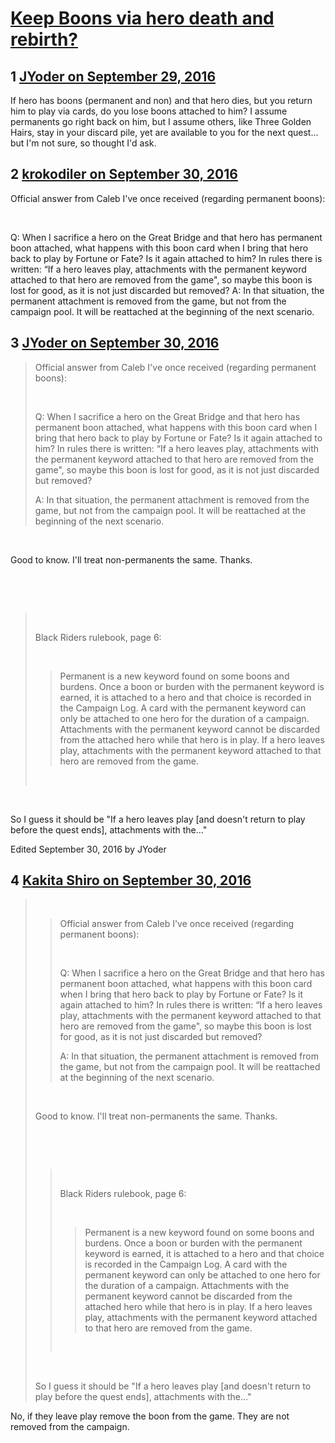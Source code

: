 # [Keep Boons via hero death and rebirth?](https://community.fantasyflightgames.com/topic/231274-keep-boons-via-hero-death-and-rebirth/)

## 1 [JYoder on September 29, 2016](https://community.fantasyflightgames.com/topic/231274-keep-boons-via-hero-death-and-rebirth/?do=findComment&comment=2436519)

If hero has boons (permanent and non) and that hero dies, but you return him to play via cards, do you lose boons attached to him? I assume permanents go right back on him, but I assume others, like Three Golden Hairs, stay in your discard pile, yet are available to you for the next quest... but I'm not sure, so thought I'd ask.

## 2 [krokodiler on September 30, 2016](https://community.fantasyflightgames.com/topic/231274-keep-boons-via-hero-death-and-rebirth/?do=findComment&comment=2437116)

Official answer from Caleb I've once received (regarding permanent boons):

 

Q: When I sacrifice a hero on the Great Bridge and that hero has permanent boon attached, what happens with this boon card when I bring that hero back to play by Fortune or Fate? Is it again attached to him? In rules there is written: “If a hero leaves play, attachments with the permanent keyword attached to that hero are removed from the game", so maybe this boon is lost for good, as it is not just discarded but removed?
A: In that situation, the permanent attachment is removed from the game, but not from the campaign pool. It will be reattached at the beginning of the next scenario.

## 3 [JYoder on September 30, 2016](https://community.fantasyflightgames.com/topic/231274-keep-boons-via-hero-death-and-rebirth/?do=findComment&comment=2437605)

> Official answer from Caleb I've once received (regarding permanent boons):
> 
>  
> 
> Q: When I sacrifice a hero on the Great Bridge and that hero has permanent boon attached, what happens with this boon card when I bring that hero back to play by Fortune or Fate? Is it again attached to him? In rules there is written: “If a hero leaves play, attachments with the permanent keyword attached to that hero are removed from the game", so maybe this boon is lost for good, as it is not just discarded but removed?
> 
> A: In that situation, the permanent attachment is removed from the game, but not from the campaign pool. It will be reattached at the beginning of the next scenario.

 

Good to know. I'll treat non-permanents the same. Thanks.

 

 

>  
> 
> Black Riders rulebook, page 6:
> 
>  
> 
> > Permanent is a new keyword found on some boons and burdens. Once a boon or burden with the permanent keyword is earned, it is attached to a hero and that choice is recorded in the Campaign Log. A card with the permanent keyword can only be attached to one hero for the duration of a campaign. Attachments with the permanent keyword cannot be discarded from the attached hero while that hero is in play. If a hero leaves play, attachments with the permanent keyword attached to that hero are removed from the game.
> 
>  

 

So I guess it should be "If a hero leaves play [and doesn't return to play before the quest ends], attachments with the..."

Edited September 30, 2016 by JYoder

## 4 [Kakita Shiro on September 30, 2016](https://community.fantasyflightgames.com/topic/231274-keep-boons-via-hero-death-and-rebirth/?do=findComment&comment=2437695)

>  
> 
> > Official answer from Caleb I've once received (regarding permanent boons):
> > 
> >  
> > 
> > Q: When I sacrifice a hero on the Great Bridge and that hero has permanent boon attached, what happens with this boon card when I bring that hero back to play by Fortune or Fate? Is it again attached to him? In rules there is written: “If a hero leaves play, attachments with the permanent keyword attached to that hero are removed from the game", so maybe this boon is lost for good, as it is not just discarded but removed?
> > 
> > A: In that situation, the permanent attachment is removed from the game, but not from the campaign pool. It will be reattached at the beginning of the next scenario.
> 
>  
> 
> Good to know. I'll treat non-permanents the same. Thanks.
> 
>  
> 
>  
> 
> >  
> > 
> > Black Riders rulebook, page 6:
> > 
> >  
> > 
> > > Permanent is a new keyword found on some boons and burdens. Once a boon or burden with the permanent keyword is earned, it is attached to a hero and that choice is recorded in the Campaign Log. A card with the permanent keyword can only be attached to one hero for the duration of a campaign. Attachments with the permanent keyword cannot be discarded from the attached hero while that hero is in play. If a hero leaves play, attachments with the permanent keyword attached to that hero are removed from the game.
> > 
> >  
> 
>  
> 
> So I guess it should be "If a hero leaves play [and doesn't return to play before the quest ends], attachments with the..."

No, if they leave play remove the boon from the game. They are not removed from the campaign.


